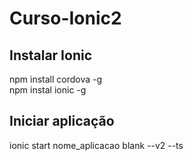 # Curso-Ionic2

<h2>Instalar Ionic</h2>

npm install cordova -g<br>
npm instal ionic -g

<h2>Iniciar aplicação</h2>

ionic start nome_aplicacao blank --v2 --ts
